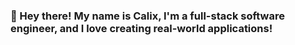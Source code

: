 ### 👋 Hey there! My name is Calix, I'm a full-stack software engineer, and I love creating real-world applications!

